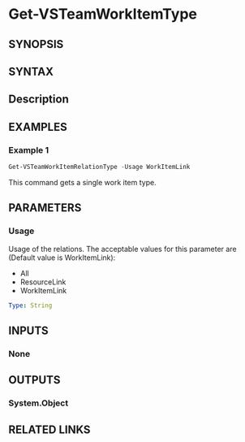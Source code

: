 <!-- #include "./common/header.md" -->

# Get-VSTeamWorkItemType

## SYNOPSIS

<!-- #include "./synopsis/Get-VSTeamWorkItemRelationType.md" -->

## SYNTAX

## Description

<!-- #include "./synopsis/Get-VSTeamWorkItemRelationType.md" -->

## EXAMPLES

### Example 1

```powershell
Get-VSTeamWorkItemRelationType -Usage WorkItemLink
```

This command gets a single work item type.

## PARAMETERS

### Usage
Usage of the relations. The acceptable values for this parameter are (Default value is WorkItemLink):
- All
- ResourceLink 
- WorkItemLink

```yaml
Type: String
```


## INPUTS

### None

## OUTPUTS

### System.Object


<!-- #include "./common/prerequisites.md" -->

## RELATED LINKS

